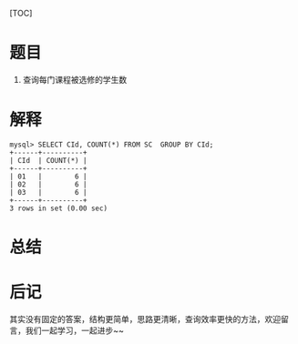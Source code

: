 [TOC]

# 题目
1. 查询每门课程被选修的学生数

# 解释

```mysql
mysql> SELECT CId, COUNT(*) FROM SC  GROUP BY CId;
+------+----------+
| CId  | COUNT(*) |
+------+----------+
| 01   |        6 |
| 02   |        6 |
| 03   |        6 |
+------+----------+
3 rows in set (0.00 sec)
```


# 总结

# 后记

其实没有固定的答案，结构更简单，思路更清晰，查询效率更快的方法，欢迎留言，我们一起学习，一起进步~~